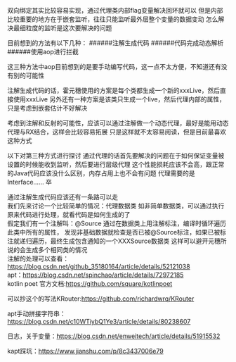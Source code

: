 双向绑定其实比较容易实现，通过代理类内部flag变量解决回环就可以
但是内部比较重要的地方在于嵌套监听，往往只能监听最外层整个变量的数据变动
怎么解决最细粒度的监听是这次要解决的问题

目前想到的方法有以下几种：
######注解生成代码
######代码完成动态解析
######使用aop进行拦截

这三种方法中aop目前想到的是要手动编写代码，这一点不太方便，不知道还有没有别的可能性

注解生成代码的话，霍元穗使用的方案是每个类都生成一个新的xxxLive，然后直接使用xxxLive
另外还有一种方案是该类只生成一个live，然后代理内部的属性，只是考虑到嵌套估计不好解决

考虑到注解和反射的可能性，应该可以通过注解做一个动态代理，最好是能用动态代理与RX结合，这样会比较容易拓展
只是这样就不太容易阅读，但是目前最喜欢这种方式

以下对第三种方式进行探讨
通过代理的话首先要解决的问题在于如何保证变量被设置的时候能收到监听，然后要进行层级代理
这个性能损耗应该不会高，跟正常的Java代码应该没什么区别，内存占用上也不会有问题
代理需要的是Interface……
卒

通过注解生成代码应该还有一条路可以走  
我们先来讨论一个比较简单的情况：代理数据类
如非简单数据类，可以通过执行原来代码进行处理，就看代码是如何生成的了  
假定我们有一个注解叫：@Source
通过在数据类上用注解标注，编译时循环遍历此类中所有的属性，
发现非基础数据就检查是否已被@Source标注，如果已被标注就递归遍历，最终生成包含通知的一个XXXSource数据类
这样可以避开元穗所说的会生成多个相同类的情况  
注解的处理可以查看：https://blog.csdn.net/github_35180164/article/details/52121038    
apt：https://blog.csdn.net/spinchao/article/details/72972185     
kotlin poet 官方文档:https://github.com/square/kotlinpoet

可以抄这个的写法KRouter:https://github.com/richardwrq/KRouter

apt手动拼接字符串：https://blog.csdn.net/c10WTiybQ1Ye3/article/details/80238607

日志，关于变量：https://blog.csdn.net/enweitech/article/details/51915532

kapt踩坑：https://www.jianshu.com/p/8c3437006e79